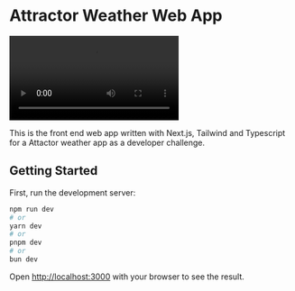 # Attractor Weather Web App

![Sample](./docs/sample1.webm)

This is the front end web app written with Next.js, Tailwind and Typescript for a Attactor weather app as a developer challenge.

## Getting Started

First, run the development server:

```bash
npm run dev
# or
yarn dev
# or
pnpm dev
# or
bun dev
```

Open [http://localhost:3000](http://localhost:3000) with your browser to see the result.

